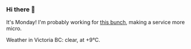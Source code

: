 ### Hi there :wave:

It's Monday! I'm probably working for [this bunch](https://github.com/kohofinancial), making a service more micro.

Weather in Victoria BC: clear, at +9°C.
